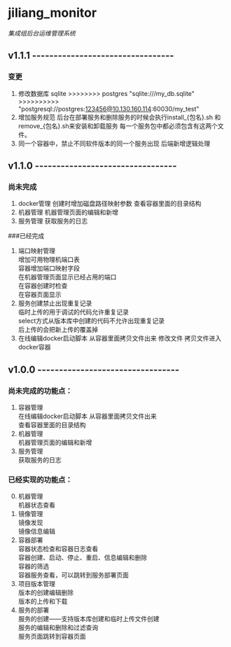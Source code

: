 # jiliang_monitor

*集成组后台运维管理系统*

## v1.1.1 ---------------------------------
### 变更
1. 修改数据库
    sqlite >>>>>>>>  postgres
    "sqlite:///my_db.sqlite" >>>>>>>>>> "postgresql://postgres:123456@10.130.160.114:60030/my_test"
2. 增加服务规范
    后台在部署服务和删除服务的时候会执行install_{包名}.sh 和 remove_{包名}.sh来安装和卸载服务
    每一个服务包中都必须包含有这两个文件。
3. 同一个容器中，禁止不同软件版本的同一个服务出现
    后端新增逻辑处理


## v1.1.0 ---------------------------------
### 尚未完成
1. docker管理
    创建时增加磁盘路径映射参数
    查看容器里面的目录结构
2. 机器管理
    机器管理页面的编辑和新增
3. 服务管理
    获取服务的日志

###已经完成
1. 端口映射管理  
    增加可用物理机端口表  
    容器增加端口映射字段  
    在机器管理页面显示已经占用的端口  
    在容器创建时检查  
    在容器页面显示  
2. 服务创建禁止出现重复记录  
    临时上传的用于调试的代码允许重复记录  
    select方式从版本库中创建的代码不允许出现重复记录  
    后上传的会把新上传的覆盖掉
3. 在线编辑docker启动脚本
    从容器里面拷贝文件出来
    修改文件
    拷贝文件进入docker容器


## v1.0.0 ---------------------------------
### 尚未完成的功能点：
1. 容器管理  
    在线编辑docker启动脚本
    从容器里面拷贝文件出来  
    查看容器里面的目录结构  
2. 机器管理  
    机器管理页面的编辑和新增  
3. 服务管理  
    获取服务的日志  

### 已经实现的功能点：
0. 机器管理  
    机器状态查看  
1. 镜像管理  
    镜像发现  
    镜像信息编辑  
2. 容器部署  
    容器状态检查和容器日志查看  
    容器创建、启动、停止、重启、信息编辑和删除  
    容器的筛选  
    容器服务查看，可以跳转到服务部署页面  
3. 项目版本管理  
    版本的创建编辑删除  
    版本的上传和下载  
4. 服务的部署  
    服务的创建——支持版本库创建和临时上传文件创建  
    服务的编辑和删除和过滤查询  
    服务页面跳转到容器页面  

